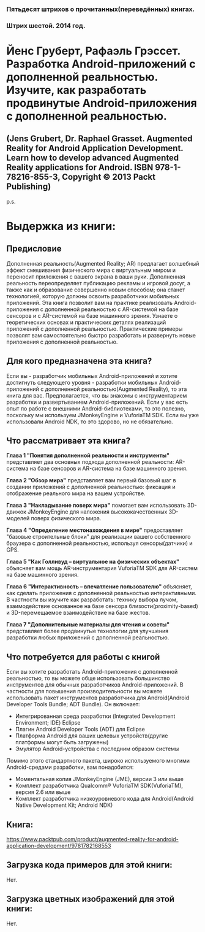 ### Пятьдесят штрихов о прочитанных(переведённых) книгах. 
### Штрих шестой. 2014 год.

# Йенс Груберт,  Рафаэль Грэссет. Разработка Android-приложений с дополненной реальностью. Изучите, как разработать продвинутые Android-приложения с дополненной реальностью.
## (Jens Grubert, Dr. Raphael Grasset. Augmented Reality for Android Application Development. Learn how to develop advanced Augmented Reality applications for Android. ISBN 978-1-78216-855-3, Copyright © 2013 Packt Publishing)

p.s.

# Выдержка из книги:

## Предисловие

Дополненная реальность(Augmented Reality; AR) предлагает волшебный эффект смешивания физического мира с виртуальным миром и переносит приложения с вашего экрана в ваши руки. Дополненная реальность переопределяет публикацию рекламы и игровой досуг, а также как и образование совершенно новым способом; она станет технологией, которую должны освоить разработчики мобильных приложений. Эта книга позволит вам на практике реализовать Android-приложения с дополненной реальностью с AR-системой на базе сенсоров и с AR-системой на базе машинного зрения. Узнаете о теоретических основах и практических деталях реализаций приложений с дополненной реальностью. Практические примеры позволят вам самостоятельно быстро разработать и развернуть новые приложения с дополненной реальностью.

## Для кого предназначена эта книга?

Если вы - разработчик мобильных Android-приложений и хотите достигнуть следующего уровня - разработки мобильных Android-приложений с дополненной реальностью(Augmented Reality), то эта книга для вас. Предполагается, что вы знакомы с инструментарием разработки и развертыванием Android-приложений. Если у вас есть опыт по работе с внешними Android-библиотеками, то это полезно, поскольку мы используем JMonkeyEngine и VuforiaTM SDK. Если вы уже использовали Android NDK, то это здорово, но не обязательно.

## Что рассматривает эта книга?

**Глава 1 "Понятия дополненной реальности и инструменты"** представляет два основных подхода дополненной реальности: AR-система на базе сенсоров и AR-система на базе машинного зрения.

**Глава 2 "Обзор мира"** представляет вам первый базовый шаг в создании приложений с дополненной реальностью: фиксация и отображение реального мира на вашем устройстве.

**Глава 3 "Накладывание поверх мира"** помогает вам использовать 3D-движок JMonkeyEngine для наложения высококачественных 3D-моделей поверх физического мира.

**Глава 4 "Определение местонахождения в мире"** предоставляет "базовые строительные блоки" для реализации вашего собственного браузера с дополненной реальностью, используя сенсоры(датчики) и GPS.

**Глава 5 "Как Голливуд – виртуальное на физических объектах"** объясняет вам мощь AR-инструментария VuforiaTM SDK для AR-систем на базе машинного зрения.

**Глава 6 "Интерактивность – впечатление пользователю"** объясняет, как сделать приложения с дополненной реальностью интерактивными. В частности вы изучите как разработать: технику выбора лучом, взаимодействие основанное на базе сенсора близости(proximity-based) и 3D-перемещаемое взаимодействие на базе жестов.

**Глава 7 "Дополнительные материалы для чтения и советы"** представляет более продвинутые технологии для улучшения разработки любых приложений с дополненной реальностью.


## Что потребуется для работы с книгой

Если вы хотите разработать Android-приложения с дополненной реальностью, то вы можете обще использовать большинство инструментов для обычных разработчиков Android-приложений. В частности для повышения производительности вы можете использовать пакет инструментов разработчика для Android(Android Developer Tools Bundle; ADT Bundle). Он включает:
* Интегрированная среда разработки (Integrated Development Environment; IDE) Eclipse
* Плагин Android Developer Tools (ADT) для Eclipse
* Платформа Android для ваших целевых устройств(другие платформы могут быть загружены)
* Эмулятор Android-устройства с последним образом системы

Помимо этого стандартного пакета, широко используемого многими Android-средами разработки, вам понадобится:
* Моментальная копия JMonkeyEngine (JME), версии 3 или выше
* Комплект разработчика Qualcomm® VuforiaTM SDK(VuforiaTM), версия 2.6 или выше
* Комплект разработчика низкоуровневого кода для Android(Android Native Development Kit; Android NDK)

## Книга:
https://www.packtpub.com/product/augmented-reality-for-android-application-development/9781782168553

## Загрузка кода примеров для этой книги:
Нет. 

## Загрузка цветных изображений для этой книги:
Нет. 
